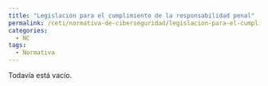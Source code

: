 ```yaml
---
title: "Legislación para el cumplimiento de la responsabilidad penal"
permalink: /ceti/normativa-de-ciberseguridad/legislacion-para-el-cumplimiento-de-la-responsabilidad-penal
categories:
  - NC
tags:
  - Normativa
---
```


Todavía está vacío.
